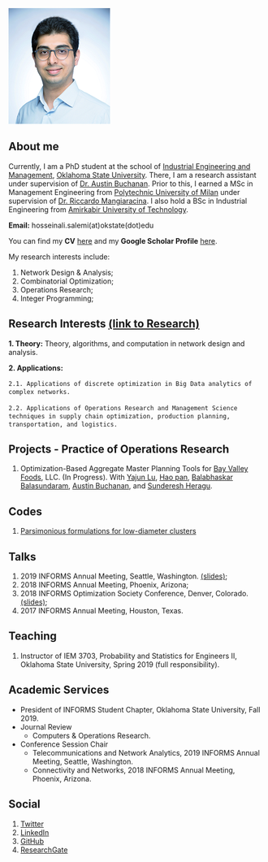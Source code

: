 ![headshot](https://raw.githubusercontent.com/halisalemi/halisalemi.github.io/master/assets/images/headshot.png)

## About me 
Currently, I am a PhD student at the school of [Industrial Engineering and Management](https://iem.okstate.edu/), [Oklahoma State University](https://go.okstate.edu/). There, I am a research assistant under supervision of [Dr. Austin Buchanan](https://sites.google.com/site/austinlbuchanan/home). Prior to this, I earned a MSc in Management Engineering from [Polytechnic University of Milan](https://www.polimi.it/en/) under supervision of [Dr. Riccardo Mangiaracina](https://www.som.polimi.it/en/professor/mangiaracina-riccardo/). I also hold a BSc in Industrial Engineering from [Amirkabir University of Technology](http://aut.ac.ir/en/).

**Email:** hosseinali.salemi(at)okstate(dot)edu

You can find my **CV** [here](https://drive.google.com/file/d/1dLeYsdanG-5aJZivj2sS_pvwCjcGLH1Q/view?usp=sharing) and my **Google Scholar Profile** [here](https://scholar.google.com/citations?user=rvuBQ_MAAAAJ&hl=en&oi=ao).

My research interests include:
1. Network Design & Analysis;
2. Combinatorial Optimization;
3. Operations Research;
4. Integer Programming;

## Research Interests [(link to Research)](./Research.md)
**1. Theory:** Theory, algorithms, and computation in network design and analysis.

**2. Applications:**

    2.1. Applications of discrete optimization in Big Data analytics of complex networks.
                  
    2.2. Applications of Operations Research and Management Science techniques in supply chain optimization, production planning, transportation, and logistics.

## Projects - Practice of Operations Research
1. Optimization-Based Aggregate Master Planning Tools for [Bay Valley Foods](https://bayvalleyfoods.com/), LLC. (In Progress).
With [Yajun Lu](https://www.bucknell.edu/fac-staff/yajun-lu), [Hao pan](https://www.linkedin.com/in/hao-pan-9b905456/), [Balabhaskar Balasundaram](https://baski.okstate.edu/bio), [Austin Buchanan](https://sites.google.com/site/austinlbuchanan/home), and [Sunderesh Heragu](https://iem.okstate.edu/node/107).

## Codes
1. [Parsimonious formulations for low-diameter clusters](https://github.com/halisalemi/ParsimoniousKClub)

## Talks
1. 2019 INFORMS Annual Meeting, Seattle, Washington. [(slides)](https://drive.google.com/file/d/1gC3ZG_FrKW8-G71sqeSWtNOC3eVLOa2l/view?usp=sharing);
2. 2018 INFORMS Annual Meeting, Phoenix, Arizona;
3. 2018 INFORMS Optimization Society Conference, Denver, Colorado. [(slides)](https://drive.google.com/file/d/1CJx621oXegWQrmu5GoihqY1xpe3s8jlC/view?usp=sharing);
4. 2017 INFORMS Annual Meeting, Houston, Texas.

## Teaching
1. Instructor of IEM 3703, Probability and Statistics for Engineers II, Oklahoma State University, Spring 2019 (full responsibility).

## Academic Services
- President of INFORMS Student Chapter, Oklahoma State University, Fall 2019.
- Journal Review
    - Computers & Operations Research. 
- Conference Session Chair
    - Telecommunications and Network Analytics, 2019 INFORMS Annual Meeting, Seattle, Washington.
    - Connectivity and Networks, 2018 INFORMS Annual Meeting, Phoenix, Arizona.

## Social
1. [Twitter](https://twitter.com/HASalemi)
2. [LinkedIn](https://www.linkedin.com/in/hosseinali-salemi-a8762066/)
3. [GitHub](https://github.com/halisalemi)
4. [ResearchGate](https://www.researchgate.net/profile/Hosseinali_Salemi)






